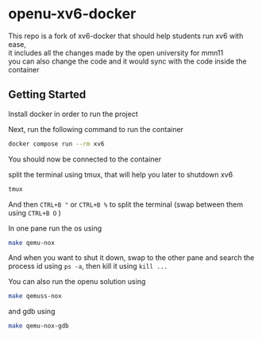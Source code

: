 # openu-xv6-docker

This repo is a fork of xv6-docker that should help students run xv6 with ease,  
it includes all the changes made by the open university for mmn11  
you can also change the code and it would sync with the code inside the container

## Getting Started

Install docker in order to run the project

Next, run the following command to run the container

```bash
docker compose run --rm xv6
```

You should now be connected to the container

split the terminal using tmux, that will help you later to shutdown xv6

```bash
tmux
```

And then `CTRL+B "` or `CTRL+B %` to split the terminal (swap between them using `CTRL+B O` )

In one pane run the os using

```bash
make qemu-nox
```

And when you want to shut it down, swap to the other pane and search the process id using `ps -a`, then kill it using `kill ...`

You can also run the openu solution using

```bash
make qemuss-nox
```

and gdb using

```bash
make qemu-nox-gdb
```
